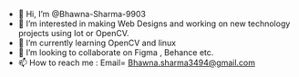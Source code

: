 - 👋 Hi, I’m @Bhawna-Sharma-9903
- 👀 I’m interested in making Web Designs and working on new technology projects using Iot or OpenCV.
- 🌱 I’m currently learning OpenCV and linux
- 💞️ I’m looking to collaborate on Figma , Behance etc.
- 📫 How to reach me : Email= Bhawna.sharma3494@gmail.com

<!---
Bhawna-Sharma-9903/Bhawna-Sharma-9903 is a ✨ special ✨ repository because its `README.md` (this file) appears on your GitHub profile.
You can click the Preview link to take a look at your changes.
--->
